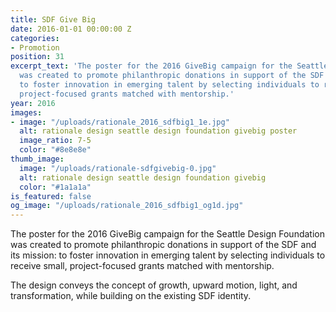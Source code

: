 ```yaml
---
title: SDF Give Big
date: 2016-01-01 00:00:00 Z
categories:
- Promotion
position: 31
excerpt_text: 'The poster for the 2016 GiveBig campaign for the Seattle Design Foundation
  was created to promote philanthropic donations in support of the SDF and its mission:
  to foster innovation in emerging talent by selecting individuals to receive small,
  project-focused grants matched with mentorship.'
year: 2016
images:
- image: "/uploads/rationale_2016_sdfbig1_1e.jpg"
  alt: rationale design seattle design foundation givebig poster
  image_ratio: 7-5
  color: "#8e8e8e"
thumb_image:
  image: "/uploads/rationale-sdfgivebig-0.jpg"
  alt: rationale design seattle design foundation givebig
  color: "#1a1a1a"
is_featured: false
og_image: "/uploads/rationale_2016_sdfbig1_og1d.jpg"
---
```


The poster for the 2016 GiveBig campaign for the Seattle Design Foundation was created to promote philanthropic donations in support of the SDF and its mission: to foster innovation in emerging talent by selecting individuals to receive small, project-focused grants matched with mentorship.

The design conveys the concept of growth, upward motion, light, and transformation, while building on the existing SDF identity.